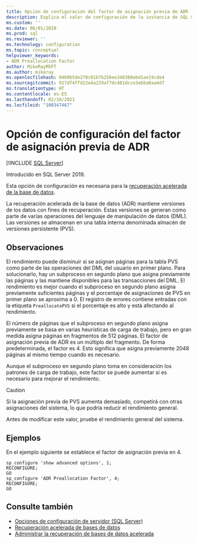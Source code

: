 ```yaml
---
title: Opción de configuración del factor de asignación previa de ADR | Microsoft Docs
description: Explica el valor de configuración de la instancia de SQL Server para el factor de asignación previa de ADR.
ms.custom: ''
ms.date: 06/01/2020
ms.prod: sql
ms.reviewer: ''
ms.technology: configuration
ms.topic: conceptual
helpviewer_keywords:
- ADR Preallocation Factor
author: MikeRayMSFT
ms.author: mikeray
ms.openlocfilehash: 9469b5de278c01b7b256ee348380ebd1ae19cde4
ms.sourcegitcommit: 917df4ffd22e4a229af7dc481dcce3ebba0aa4d7
ms.translationtype: HT
ms.contentlocale: es-ES
ms.lasthandoff: 02/10/2021
ms.locfileid: "100347467"
---
```

# <a name="adr-preallocation-factor-configuration-option"></a>Opción de configuración del factor de asignación previa de ADR

 [!INCLUDE [SQL Server](../../includes/applies-to-version/sqlserver.md)]

Introducido en SQL Server 2019.

Esta opción de configuración es necesaria para la [recuperación acelerada de la base de datos](../../relational-databases/accelerated-database-recovery-concepts.md).

La recuperación acelerada de la base de datos (ADR) mantiene versiones de los datos con fines de recuperación. Estas versiones se generan como parte de varias operaciones del lenguaje de manipulación de datos (DML). Las versiones se almacenan en una tabla interna denominada almacén de versiones persistente (PVS). 

## <a name="remarks"></a>Observaciones  

El rendimiento puede disminuir si se asignan páginas para la tabla PVS como parte de las operaciones del DML del usuario en primer plano. Para solucionarlo, hay un subproceso en segundo plano que asigna previamente las páginas y las mantiene disponibles para las transacciones del DML. El rendimiento es mejor cuando el subproceso en segundo plano asigna previamente suficientes páginas y el porcentaje de asignaciones de PVS en primer plano se aproxima a 0. El registro de errores contiene entradas con la etiqueta `PreallocatePVS` si el porcentaje es alto y está afectando al rendimiento.

El número de páginas que el subproceso en segundo plano asigna previamente se basa en varias heurísticas de carga de trabajo, pero en gran medida asigna páginas en fragmentos de 512 páginas. El factor de asignación previa de ADR es un múltiplo del fragmento. De forma predeterminada, el factor es 4. Esto significa que asigna previamente 2048 páginas al mismo tiempo cuando es necesario. 

Aunque el subproceso en segundo plano toma en consideración los patrones de carga de trabajo, este factor se puede aumentar si es necesario para mejorar el rendimiento.

> [!CAUTION]
> Si la asignación previa de PVS aumenta demasiado, competirá con otras asignaciones del sistema, lo que podría reducir el rendimiento general.
>
> Antes de modificar este valor, pruebe el rendimiento general del sistema.

## <a name="examples"></a>Ejemplos  

En el ejemplo siguiente se establece el factor de asignación previa en 4.

```tsql
sp_configure 'show advanced options', 1;
RECONFIGURE;
GO 
sp_configure 'ADR Preallocation Factor', 4;
RECONFIGURE;
GO
```

## <a name="see-also"></a>Consulte también  

- [Opciones de configuración de servidor &#40;SQL Server&#41;](../../database-engine/configure-windows/server-configuration-options-sql-server.md)
- [Recuperación acelerada de bases de datos](../../relational-databases/accelerated-database-recovery-concepts.md)
- [Administrar la recuperación de bases de datos acelerada](../../relational-databases/accelerated-database-recovery-management.md)